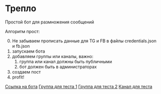 # Трепло

Простой бот для размножения сообщений

Алгоритм прост:

0. Не забываем прописать данные для TG и FB в файлы credentials.json и fb.json
1. запускаем бота
2. добавляем группы или каналы, важно:
    1. группа или канал должны быть публичными
    2. бот должен быть в администраторах
3. создаем пост
4. profit!

[Ссылка на бота](https://t.me/cl4p_tp_007_bot)
[Группа для теста 1](https://t.me/cl4p_tp_007_group)
[Группа для теста 2](https://t.me/cl4p_tp_007_group2)
[Канал для теста](https://t.me/cl4p_tp_007_chanel)
